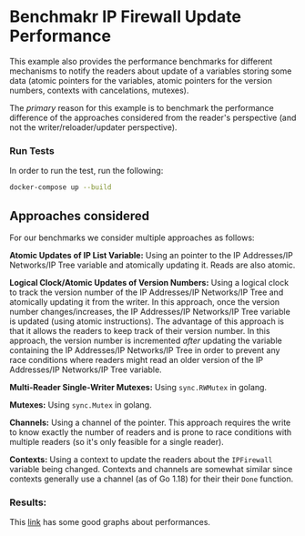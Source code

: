 # Benchmakr IP Firewall Update Performance
This example also provides the performance benchmarks for different mechanisms to notify the readers about update of a variables storing some data (atomic pointers for the variables, atomic pointers for the version numbers, contexts with cancelations, mutexes).

The *primary* reason for this example is to benchmark the performance difference of the approaches considered from the reader's perspective (and not the writer/reloader/updater perspective).

### Run Tests
In order to run the test, run the following:
```sh
docker-compose up --build

```

## Approaches considered

For our benchmarks we consider multiple approaches as follows:

**Atomic Updates of IP List Variable:** Using an pointer to the IP Addresses/IP Networks/IP Tree variable and atomically updating it. Reads are also atomic.

**Logical Clock/Atomic Updates of Version Numbers:** Using a logical clock to track the version number of the IP Addresses/IP Networks/IP Tree and atomically updating it from the writer. In this approach, once the version number changes/increases, the IP Addresses/IP Networks/IP Tree variable is updated (using atomic instructions). The advantage of this approach is that it allows the readers to keep track of their version number. In this approach, the version number is incremented *after* updating the variable containing the IP Addresses/IP Networks/IP Tree in order to prevent any race conditions where readers might read an older version of the IP Addresses/IP Networks/IP Tree variable.

**Multi-Reader Single-Writer Mutexes:** Using `sync.RWMutex` in golang.

**Mutexes:** Using `sync.Mutex` in golang.

**Channels:** Using a channel of the pointer. This approach requires the write to know exactly the number of readers and is prone to race conditions with multiple readers (so it's only feasible for a single reader).

**Contexts:** Using a context to update the readers about the `IPFirewall` variable being changed. Contexts and channels are somewhat similar since contexts generally use a channel (as of Go 1.18) for their their `Done` function.

### Results:
This [link](https://stackoverflow.com/questions/57562606/why-does-sync-mutex-largely-drop-performance-when-goroutine-contention-is-more-t) has some good graphs about performances.
